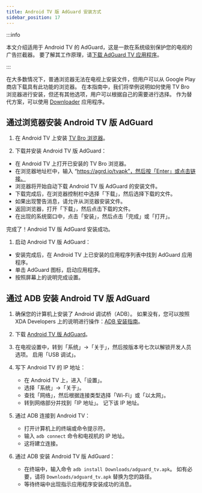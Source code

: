 ```yaml
---
title: Android TV 版 AdGuard 安装方式
sidebar_position: 17
---
```


:::info

本文介绍适用于 Android TV 的 AdGuard，这是一款在系统级别保护您的电视的广告拦截器。 要了解其工作原理，请[下载 AdGuard TV 应用程序](https://agrd.io/tvapk)。

:::

在大多数情况下，普通浏览器无法在电视上安装文件，但用户可以从 Google Play 商店下载具有此功能的浏览器。 在本指南中，我们将举例说明如何使用 TV Bro 浏览器进行安装，但还有其他选项，用户可以根据自己的需要进行选择。 作为替代方案，可以使用 [Downloader](https://play.google.com/store/apps/details?id=com.esaba.downloader) 应用程序。

## 通过浏览器安装 Android TV 版 AdGuard

1. 在 Android TV 上安装 [TV Bro 浏览器](https://play.google.com/store/apps/details?id=com.phlox.tvwebbrowser)。

2. 下载并安装 Android TV 版 AdGuard：

- 在 Android TV 上打开已安装的 TV Bro 浏览器。
- 在浏览器地址栏中，输入 “https://agrd.io/tvapk”，然后按「Enter」或点击链接。
- 浏览器将开始自动下载 Android TV 版 AdGuard 的安装文件。
- 下载完成后，在浏览器控制栏中选择「下载」，然后选择下载的文件。
- 如果出现警告消息，请允许从浏览器安装文件。
- 返回浏览器，打开「下载」，然后点击下载的文件。
- 在出现的系统窗口中，点击「安装」，然后点击「完成」或「打开」。

完成了！Android TV 版 AdGuard 安装成功。

1. 启动 Android TV 版 AdGuard：

- 安装完成后，在 Android TV 上已安装的应用程序列表中找到 AdGuard 应用程序。
- 单击 AdGuard 图标，启动应用程序。
- 按照屏幕上的说明完成设置。

## 通过 ADB 安装 Android TV 版 AdGuard

1. 确保您的计算机上安装了 Android 调试桥（ADB）。 如果没有，您可以按照 XDA Developers 上的说明进行操作：[ADB 安装指南](https://www.xda-developers.com/install-adb-windows-macos-linux)。

2. 下载 [Android TV 版 AdGuard](https://agrd.io/tvapk)。

3. 在电视设置中，转到「系统」→「关于」，然后按版本号七次以解锁开发人员选项。 启用「USB 调试」。

4. 写下 Android TV 的 IP 地址：

   - 在 Android TV 上，进入「设置」。
   - 选择「系统」→「关于」。
   - 查找「网络」，然后根据连接类型选择「Wi-Fi」或「以太网」。
   - 转到网络部分并找到「IP 地址」。 记下该 IP 地址。

5. 通过 ADB 连接到 Android TV：

   - 打开计算机上的终端或命令提示符。
   - 输入 `adb connect` 命令和电视机的 IP 地址。
   - 这将建立连接。

6. 通过 ADB 安装 Android TV 版 AdGuard：

   - 在终端中，输入命令 `adb install Downloads/adguard_tv.apk`。 如有必要，请将 `Downloads/adguard_tv.apk` 替换为您的路径。
   - 等待终端中出现指示应用程序安装成功的消息。

